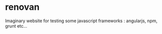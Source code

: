 renovan
=======

Imaginary website for testing some javascript frameworks : angularjs, npm,  grunt etc...
